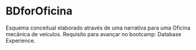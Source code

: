 # BDforOficina
Esquema conceitual elaborado através de uma narrativa para uma Oficina mecânica de veículos. Requisito para avançar no bootcamp: Database Experience.

